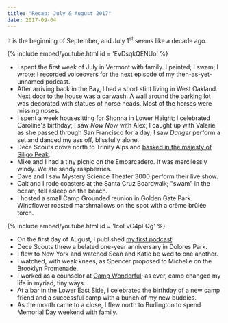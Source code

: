 ```yaml
---
title: "Recap: July & August 2017"
date: 2017-09-04
---
```


It is the beginning of September, and July 1<sup>st</sup> seems like a decade ago.

{% include embed/youtube.html id = 'EvDsqkQENUo' %}

- I spent the first week of July in Vermont with family. I painted; I swam; I wrote; I recorded voiceovers for the next episode of my then-as-yet-unnamed podcast.
- After arriving back in the Bay, I had a short stint living in West Oakland. Next door to the house was a carwash. A wall around the parking lot was decorated with statues of horse heads. Most of the horses were missing noses.
- I spent a week housesitting for Shonna in Lower Haight; I celebrated Caroline's birthday; I saw _Now Now_ with Alex; I caught up with Valerie as she passed through San Francisco for a day; I saw _Danger_ perform a set and danced my ass off, blissfully alone.
- Dece Scouts drove north to Trinity Alps and [basked in the majesty of Siligo Peak](https://decescouts.com/trips/four-lakes-loop).
- Mike and I had a tiny picnic on the Embarcadero. It was mercilessly windy. We ate sandy raspberries.
- Dave and I saw Mystery Science Theater 3000 perform their live show.
- Cait and I rode coasters at the Santa Cruz Boardwalk; "swam" in the ocean; fell asleep on the beach.
- I hosted a small Camp Grounded reunion in Golden Gate Park. Windflower roasted marshmallows on the spot with a crème brûlée torch.

{% include embed/youtube.html id = 'IcoEvC4pFQg' %}

- On the first day of August, I published [my first podcast](/an-irrevocable-condition)!
- Dece Scouts threw a belated one-year anniversary in Dolores Park.
- I flew to New York and watched Sean and Katie be wed to one another.
- I watched, with weak knees, as Spencer proposed to Michelle on the Brooklyn Promenade.
- I worked as a counselor at [Camp Wonderful](www.campwonderful.com); as ever, camp changed my life in myriad, tiny ways.
- At a bar in the Lower East Side, I celebrated the birthday of a new camp friend and a successful camp with a bunch of my new buddies.
- As the month came to a close, I flew north to Burlington to spend Memorial Day weekend with family.
